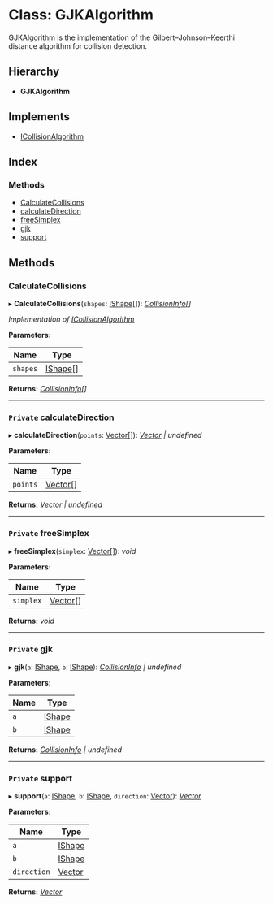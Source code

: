 
# Class: GJKAlgorithm

GJKAlgorithm is the implementation of the Gilbert–Johnson–Keerthi distance
algorithm for collision detection.

## Hierarchy

* **GJKAlgorithm**

## Implements

* [ICollisionAlgorithm](../interfaces/icollisionalgorithm.md)

## Index

### Methods

* [CalculateCollisions](gjkalgorithm.md#calculatecollisions)
* [calculateDirection](gjkalgorithm.md#private-calculatedirection)
* [freeSimplex](gjkalgorithm.md#private-freesimplex)
* [gjk](gjkalgorithm.md#private-gjk)
* [support](gjkalgorithm.md#private-support)

## Methods

###  CalculateCollisions

▸ **CalculateCollisions**(`shapes`: [IShape](../interfaces/ishape.md)[]): *[CollisionInfo](collisioninfo.md)[]*

*Implementation of [ICollisionAlgorithm](../interfaces/icollisionalgorithm.md)*

**Parameters:**

Name | Type |
------ | ------ |
`shapes` | [IShape](../interfaces/ishape.md)[] |

**Returns:** *[CollisionInfo](collisioninfo.md)[]*

___

### `Private` calculateDirection

▸ **calculateDirection**(`points`: [Vector](vector.md)[]): *[Vector](vector.md) | undefined*

**Parameters:**

Name | Type |
------ | ------ |
`points` | [Vector](vector.md)[] |

**Returns:** *[Vector](vector.md) | undefined*

___

### `Private` freeSimplex

▸ **freeSimplex**(`simplex`: [Vector](vector.md)[]): *void*

**Parameters:**

Name | Type |
------ | ------ |
`simplex` | [Vector](vector.md)[] |

**Returns:** *void*

___

### `Private` gjk

▸ **gjk**(`a`: [IShape](../interfaces/ishape.md), `b`: [IShape](../interfaces/ishape.md)): *[CollisionInfo](collisioninfo.md) | undefined*

**Parameters:**

Name | Type |
------ | ------ |
`a` | [IShape](../interfaces/ishape.md) |
`b` | [IShape](../interfaces/ishape.md) |

**Returns:** *[CollisionInfo](collisioninfo.md) | undefined*

___

### `Private` support

▸ **support**(`a`: [IShape](../interfaces/ishape.md), `b`: [IShape](../interfaces/ishape.md), `direction`: [Vector](vector.md)): *[Vector](vector.md)*

**Parameters:**

Name | Type |
------ | ------ |
`a` | [IShape](../interfaces/ishape.md) |
`b` | [IShape](../interfaces/ishape.md) |
`direction` | [Vector](vector.md) |

**Returns:** *[Vector](vector.md)*
